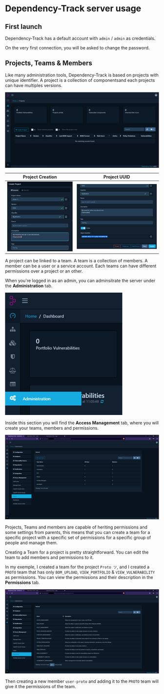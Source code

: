 # Dependency-Track server usage
## First launch

Dependency-Track has a default account with `admin` / `admin` as credentials.

On the very first connection, you will be asked to change the password.


## Projects, Teams & Members
Like many administration tools, Dependency-Track is based on projects with unique identifier. A project is a collection of componentsand each projects can have multiples versions. 

![](./img/dependency-track-main.PNG)

Project Creation           |  Project UUID
:-------------------------:|:-------------------------:
![](./img/created-project.PNG)  |  ![](./img/project-details-uuid.PNG)

A project can be linked to a team. A team is a collection of members. A member can be a user or a service account. Each teams can have different permissions over a project or an other.

When you're logged in as an admin, you can adminsitrate the server under the **Administration** tab.

![](./img/api-key-admin.PNG)

Inside this section you will find the **Access Management** tab, where you will create your teams, members and permissions.

![](./img/dtrack-teams.PNG)

Projects, Teams and members are capable of heriting permissions and some settings from parents, this means that you can create a team for a specific project with a specific set of permissions for a specific group of people and manage them.

Creating a Team for a project is pretty straightforward. You can edit the team to add members and permissions to it.

In my exemple, I created a team for the project `Proto ツ`, and I created a `PROTO` team that has only `BOM_UPLOAD`, `VIEW_PORTFOLIO` & `VIEW_VULNERABILITY` as permissions. You can view the permissions and their description in the **Permissions** tab.

![](./img/dtrack-permissions.PNG)

Then creating a new member `user-proto` and adding it to the `PROTO` team will give it the permissions of the team.
